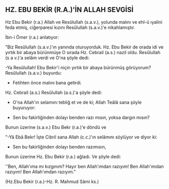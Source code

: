 ## HZ. EBU BEKİR (R.A.)'İN ALLAH SEVGİSİ

Hz Ebu Bekir (r.a.) Allah ve Resûlullah (s.a.v.), yolunda malını ve ehl-ü ıyalini feda etmiş, ciğerparesi kızını Resûlullah (s.a.v.)'e nikahlamıştır.

İbn-i Ömer (r.a.) anlatıyor:

"Biz Resûlullah (s.a.v.)'ın yanında oturuyorduk. Hz. Ebu Bekir de orada idi ve yırtık bir abaya bürünmüşe O sırada Hz. Cebrail (a.s.) nazil oldu. Resûlullah (s a v.)'a selâm verdi ve O'na şöyle dedi:

-Ya Resûlullah! Ebu Bekir'i niçin yırtık bir abaya bürünmüş görüyorum? Resûlullah (s.a.v.) buyurdu:

- Fetihten önce malını bana getirdi.

Hz. Cebrail (a.s.) Resûlullah (a.s.)'a şöyle dedi:

- O'na Allah'ın selamını tebliğ et ve de ki; Allah Teâlâ sana şöyle buyuruyor:

- Sen bu fakirliğinden dolayı benden razı mısın, yoksa dargın mısın?

Bunun üzerine (s.a.v.) Ebu Bekr (r.a.)'e döndü ve

"-Yâ Ebâ Bekr! İşte Cibril sana Allah (c.c.)'ın selâmını söylüyor ve diyor ki:

- Sen bu fakirliğinden dolayı benden razımısın,

Bunun üzerine Hz. Ebu Bekir (r.a.) ağladı. Ve şöyle dedi:

''Ben, Allah'ıma mı kızgınım? Hayır ben Allah'ımdan razıyım! Ben Allah'ımdan razıyım! Ben Allah'ımdan razıyım."

(Hz.Ebu Bekir (r.a.)-Hz. R. Mahmud Sâmi ks.)
